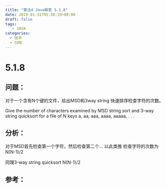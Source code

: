 ```yaml
---
title: "算法4 Java解答 5.1.8"
date: 2019-01-31T05:50:19+08:00
draft: false
tags:
   - JAVA
categories:
  - 技术
  - 归档
---
```



# 5.1.8

## 问题：

对于一个含有N个键的文件，给出MSD和3way string 快速排序检查字符的次数。

Give the number of characters examined by MSD string sort and 3-way string quicksort for a file of N keys a, aa, aaa, aaaa, aaaaa, . . .

## 分析：

对于MSD首先检查第一个字符，然后检查第二个... 以此类推
检查字符的次数为 
N(N-1)/2

同理3-way string quicksort N(N-1)/2

## 参考：

